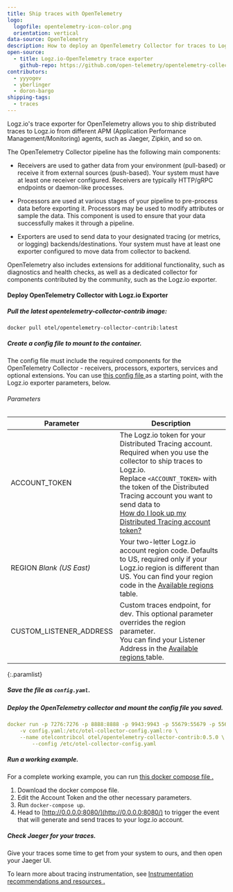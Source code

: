 ```yaml
---
title: Ship traces with OpenTelemetry
logo:
  logofile: opentelemetry-icon-color.png
  orientation: vertical
data-source: OpenTelemetry
description: How to deploy an OpenTelemetry Collector for traces to Logz.io
open-source:
  - title: Logz.io-OpenTelemetry trace exporter
    github-repo: https://github.com/open-telemetry/opentelemetry-collector-contrib
contributors:
  - yyyogev
  - yberlinger
  - doron-bargo
shipping-tags:
  - traces
---
```


Logz.io's trace exporter for OpenTelemetry allows you to ship distributed traces to Logz.io from different APM (Application Performance Management/Monitoring) agents, such as Jaeger, Zipkin, and so on.

The OpenTelemetry Collector pipeline has the following main components: 

* Receivers are used to gather data from your environment (pull-based) or receive it from external sources (push-based). Your system must have at least one receiver configured. Receivers are typically HTTP/gRPC endpoints or daemon-like processes. 

* Processors are used at various stages of your pipeline to pre-process data before exporting it.  Processors may be used to modify attributes or sample the data. This component is used to ensure that your data successfully makes it through a pipeline.  <!-- how do you control what processors do? -->
* Exporters are used to send data to your designated tracing (or metrics, or logging) backends/destinations. Your system must have at least one exporter configured to move data from collector to backend.

OpenTelemetry also includes extensions for additional functionality, such as diagnostics and health checks, as well as a dedicated collector for components contributed by the community, such as the Logz.io exporter.

#### Deploy OpenTelemetry Collector with Logz.io Exporter

<div class="tasklist">

##### Pull the latest opentelemetry-collector-contrib image:

```
docker pull otel/opentelemetry-collector-contrib:latest
```

##### Create a config file to mount to the container. 
The config file must include the required components for the OpenTelemetry Collector - receivers, processors, exporters, services and optional extensions.
You can use <a href ="https://github.com/open-telemetry/opentelemetry-collector-contrib/blob/master/exporter/logzioexporter/example/config.yaml" target = "_blank"> this config file <i class="fas fa-external-link-alt"></i></a> as a starting point, with the Logz.io exporter parameters, below.

###### Parameters

| Parameter | Description |
|---|---|
| ACCOUNT_TOKEN <span class="required-param"></span> | The Logz.io token for your Distributed Tracing account. Required when you use the collector to ship traces to Logz.io. <br>Replace `<ACCOUNT_TOKEN>` with the token of the Distributed Tracing account you want to send data to <br><a href ="/user-guide/accounts/finding-your-tracing-account-token" target="_blank">How do I look up my Distributed Tracing account token?</a> |
| REGION <span class="default-param">_Blank (US East)_</span> |  Your two-letter Logz.io account region code. Defaults to US, required only if your Logz.io region is different than US. You can find your region code in the <a href = "https://docs.logz.io/user-guide/accounts/account-region.html#available-regions" target = "_blank">  Available regions <i class="fas fa-external-link-alt"></i></a> table. |
| CUSTOM_LISTENER_ADDRESS | Custom traces endpoint, for dev. This optional parameter overrides the region parameter. <br> You can find your Listener Address in the <a href = "https://docs.logz.io/user-guide/accounts/account-region.html#available-regions" target = "_blank">  Available regions <i class="fas fa-external-link-alt"></i></a> table.|
{:.paramlist}


##### Save the file as `config.yaml`.

##### Deploy the OpenTelemetry collector and mount the config file you saved.

```yaml
docker run -p 7276:7276 -p 8888:8888 -p 9943:9943 -p 55679:55679 -p 55680:55680 -p 9411:9411 \
    -v config.yaml:/etc/otel-collector-config.yaml:ro \
    --name otelcontribcol otel/opentelemetry-collector-contrib:0.5.0 \
        --config /etc/otel-collector-config.yaml
```

##### Run a working example.
For a complete working example, you can run <a href ="https://raw.githubusercontent.com/logzio/logz-docs/master/shipping-config-samples/docker-compose.yaml" target = "_blank"> this docker compose file <i class="fas fa-external-link-alt"></i>.</a>

  1. Download the docker compose file.
  2. Edit the Account Token and the other necessary parameters.
  3. Run `docker-compose up`. 
  4. Head to [http://0.0.0.0:8080/](http://0.0.0.0:8080/) to trigger the event that will generate and send traces to your logz.io account.

##### Check Jaeger for your traces.

Give your traces some time to get from your system to ours,
and then open your Jaeger UI.

To learn more about tracing instrumentation, see <a href ="/user-guide/distributed-tracing/tracing-instrumentation#instrumentation-recommendations-and-resources" target = "_blank"> Instrumentation recommendations and resources <i class="fas fa-external-link-alt"></i>.</a>

